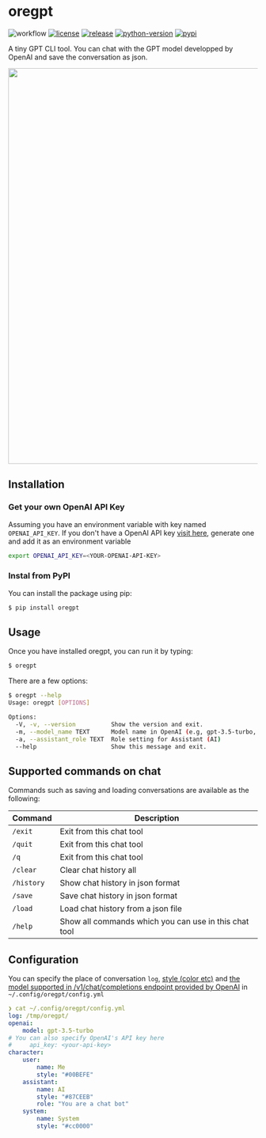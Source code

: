 # oregpt
![workflow](https://github.com/shinichi-takayanagi/oregpt/actions/workflows/main.yml/badge.svg)
[![license](https://img.shields.io/github/license/shinichi-takayanagi/oregpt.svg)](https://github.com/shinichi-takayanagi/oregpt/blob/master/LICENSE)
[![release](https://img.shields.io/github/release/shinichi-takayanagi/oregpt.svg)](https://github.com/shinichi-takayanagi/oregpt/releases/latest)
[![python-version](https://img.shields.io/pypi/pyversions/oregpt.svg)](https://pypi.org/project/oregpt/)
[![pypi](https://img.shields.io/pypi/v/oregpt?color=%2334D058&label=pypi%20package)](https://pypi.org/project/oregpt)

A tiny GPT CLI tool.
You can chat with the GPT model developped by OpenAI and save the conversation as json.

<img src="https://github.com/shinichi-takayanagi/oregpt/assets/24406372/91969861-9f29-4c81-9505-620ef5567a5b" width="800px">

## Installation
### Get your own OpenAI API Key
Assuming you have an environment variable with key named `OPENAI_API_KEY`.
If you don't have a OpenAI API key [visit here](https://platform.openai.com/account/api-keys), generate one and add it as an environment variable

```bash
export OPENAI_API_KEY=<YOUR-OPENAI-API-KEY>

```

### Instal from PyPI
You can install the package using pip:

```bash
$ pip install oregpt
```

## Usage
Once you have installed oregpt, you can run it by typing:
```bash
$ oregpt
```

There are a few options:
```bash
$ oregpt --help
Usage: oregpt [OPTIONS]

Options:
  -V, -v, --version          Show the version and exit.
  -m, --model_name TEXT      Model name in OpenAI (e.g, gpt-3.5-turbo, gpt-4)
  -a, --assistant_role TEXT  Role setting for Assistant (AI)
  --help                     Show this message and exit.
```

## Supported commands on chat
Commands such as saving and loading conversations are available as the following:

|  Command  |  Description  |
| ---- | ---- |
| `/exit`    | Exit from this chat tool |
| `/quit`    | Exit from this chat tool |
| `/q`       | Exit from this chat tool |
| `/clear`   | Clear chat history all |
| `/history` | Show chat history in json format |
| `/save`    | Save chat history in json format |
| `/load`    | Load chat history from a json file |
| `/help`    | Show all commands which you can use in this chat tool |

## Configuration
You can specify the place of conversation `log`,
[style (color etc)](https://python-prompt-toolkit.readthedocs.io/en/master/pages/advanced_topics/styling.html)
and
[the model supported in /v1/chat/completions endpoint provided by OpenAI](https://platform.openai.com/docs/models/overview)
in `~/.config/oregpt/config.yml`
```yaml
❯ cat ~/.config/oregpt/config.yml
log: /tmp/oregpt/
openai:
    model: gpt-3.5-turbo
# You can also specify OpenAI's API key here
#     api_key: <your-api-key>
character:
    user:
        name: Me
        style: "#00BEFE"
    assistant:
        name: AI
        style: "#87CEEB"
        role: "You are a chat bot"
    system:
        name: System
        style: "#cc0000"
```
